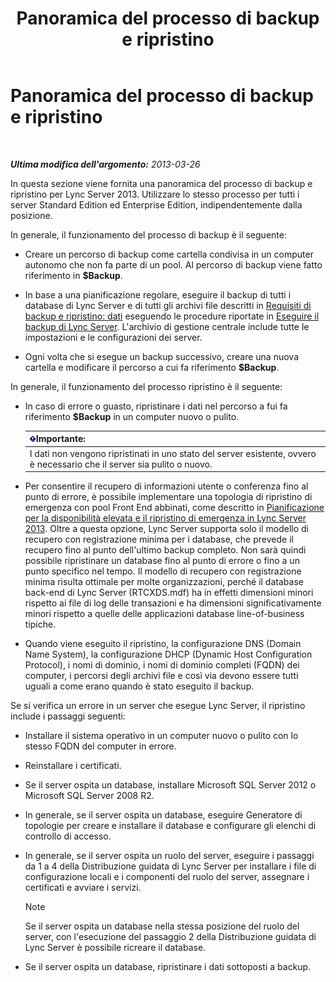 ﻿---
title: Panoramica del processo di backup e ripristino
TOCTitle: Panoramica del processo di backup e ripristino
ms:assetid: e0f23b21-070f-4df5-b795-cea2f5338d85
ms:mtpsurl: https://technet.microsoft.com/it-it/library/Hh202192(v=OCS.15)
ms:contentKeyID: 52062455
ms.date: 08/24/2015
mtps_version: v=OCS.15
ms.translationtype: HT
---

# Panoramica del processo di backup e ripristino

 

_**Ultima modifica dell'argomento:** 2013-03-26_

In questa sezione viene fornita una panoramica del processo di backup e ripristino per Lync Server 2013. Utilizzare lo stesso processo per tutti i server Standard Edition ed Enterprise Edition, indipendentemente dalla posizione.

In generale, il funzionamento del processo di backup è il seguente:

  - Creare un percorso di backup come cartella condivisa in un computer autonomo che non fa parte di un pool. Al percorso di backup viene fatto riferimento in **$Backup**.

  - In base a una pianificazione regolare, eseguire il backup di tutti i database di Lync Server e di tutti gli archivi file descritti in [Requisiti di backup e ripristino: dati](lync-server-2013-backup-and-restoration-requirements-data.md) eseguendo le procedure riportate in [Eseguire il backup di Lync Server](lync-server-2013-backing-up-lync-server.md). L'archivio di gestione centrale include tutte le impostazioni e le configurazioni dei server.

  - Ogni volta che si esegue un backup successivo, creare una nuova cartella e modificare il percorso a cui fa riferimento **$Backup**.

In generale, il funzionamento del processo ripristino è il seguente:

  - In caso di errore o guasto, ripristinare i dati nel percorso a fui fa riferimento **$Backup** in un computer nuovo o pulito.
    
    <table>
    <thead>
    <tr class="header">
    <th><img src="images/Gg412908.important(OCS.15).gif" title="important" alt="important" />Importante:</th>
    </tr>
    </thead>
    <tbody>
    <tr class="odd">
    <td>I dati non vengono ripristinati in uno stato del server esistente, ovvero è necessario che il server sia pulito o nuovo.</td>
    </tr>
    </tbody>
    </table>


  - Per consentire il recupero di informazioni utente o conferenza fino al punto di errore, è possibile implementare una topologia di ripristino di emergenza con pool Front End abbinati, come descritto in [Pianificazione per la disponibilità elevata e il ripristino di emergenza in Lync Server 2013](lync-server-2013-planning-for-high-availability-and-disaster-recovery.md). Oltre a questa opzione, Lync Server supporta solo il modello di recupero con registrazione minima per i database, che prevede il recupero fino al punto dell'ultimo backup completo. Non sarà quindi possibile ripristinare un database fino al punto di errore o fino a un punto specifico nel tempo. Il modello di recupero con registrazione minima risulta ottimale per molte organizzazioni, perché il database back-end di Lync Server (RTCXDS.mdf) ha in effetti dimensioni minori rispetto ai file di log delle transazioni e ha dimensioni significativamente minori rispetto a quelle delle applicazioni database line-of-business tipiche.

  - Quando viene eseguito il ripristino, la configurazione DNS (Domain Name System), la configurazione DHCP (Dynamic Host Configuration Protocol), i nomi di dominio, i nomi di dominio completi (FQDN) dei computer, i percorsi degli archivi file e così via devono essere tutti uguali a come erano quando è stato eseguito il backup.

Se si verifica un errore in un server che esegue Lync Server, il ripristino include i passaggi seguenti:

  - Installare il sistema operativo in un computer nuovo o pulito con lo stesso FQDN del computer in errore.

  - Reinstallare i certificati.

  - Se il server ospita un database, installare Microsoft SQL Server 2012 o Microsoft SQL Server 2008 R2.

  - In generale, se il server ospita un database, eseguire Generatore di topologie per creare e installare il database e configurare gli elenchi di controllo di accesso.

  - In generale, se il server ospita un ruolo del server, eseguire i passaggi da 1 a 4 della Distribuzione guidata di Lync Server per installare i file di configurazione locali e i componenti del ruolo del server, assegnare i certificati e avviare i servizi.
    

    > [!NOTE]
    > Se il server ospita un database nella stessa posizione del ruolo del server, con l'esecuzione del passaggio 2 della Distribuzione guidata di Lync Server è possibile ricreare il database.



  - Se il server ospita un database, ripristinare i dati sottoposti a backup.

